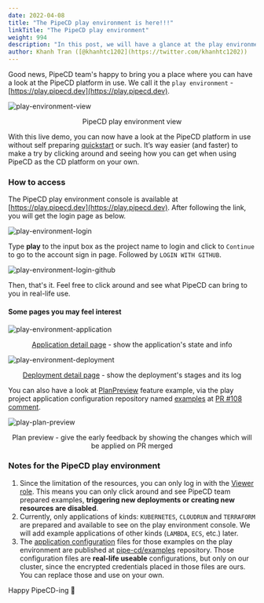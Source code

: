 ```yaml
---
date: 2022-04-08
title: "The PipeCD play environment is here!!!"
linkTitle: "The PipeCD play environment"
weight: 994
description: "In this post, we will have a glance at the play environment of PipeCD, how to access and what you can get from the environment."
author: Khanh Tran ([@khanhtc1202](https://twitter.com/khanhtc1202))
---
```


Good news, PipeCD team's happy to bring you a place where you can have a look at the PipeCD platform in use. We call it the `play environment` - [https://play.pipecd.dev](https://play.pipecd.dev).

![play-environment-view](/images/play-environment-overview.png)
<p style="text-align: center;">
PipeCD play environment view
</p>

With this live demo, you can now have a look at the PipeCD platform in use without self preparing [quickstart](/docs/quickstart/) or such. It’s way easier (and faster) to make a try by clicking around and seeing how you can get when using PipeCD as the CD platform on your own.

### How to access

The PipeCD play environment console is available at [https://play.pipecd.dev](https://play.pipecd.dev). After following the link, you will get the login page as below.

![play-environment-login](/images/play-environment-login.png)

Type __play__ to the input box as the project name to login and click to `Continue` to go to the account sign in page. Followed by `LOGIN WITH GITHUB`.

![play-environment-login-github](/images/play-environment-github-login.png)

Then, that's it. Feel free to click around and see what PipeCD can bring to you in real-life use.

#### Some pages you may feel interest

![play-environment-application](/images/play-environment-application.png)
<p style="text-align: center;">
<a href="https://play.pipecd.dev/applications/913a0bde-1f38-41e3-9f56-75910b8988a9?project=play" target="_blank">Application detail page</a> - show the application's state and info
</p>

![play-environment-deployment](/images/play-environment-deployment.png)
<p style="text-align: center;">
<a href="https://play.pipecd.dev/deployments/89c4a27a-a268-448a-bb94-bc994863b695?project=play" target="_blank">Deployment detail page</a> - show the deployment's stages and its log
</p>

You can also have a look at [PlanPreview](https://pipecd.dev/docs/user-guide/plan-preview/) feature example, via the play project application configuration repository named [examples](https://github.com/pipe-cd/examples) at [PR #108 comment](https://github.com/pipe-cd/examples/pull/108#issuecomment-1091098475).

![play-plan-preview](/images/play-plan-preview.png)
<p style="text-align: center;">
Plan preview - give the early feedback by showing the changes which will be applied on PR merged
</p>

### Notes for the PipeCD play environment

1. Since the limitation of the resources, you can only log in with the [Viewer role](/docs/operator-manual/control-plane/auth/#role-based-access-control-rbac). This means you can only click around and see PipeCD team prepared examples, __triggering new deployments or creating new resources are disabled__.
2. Currently, only applications of kinds: `KUBERNETES`, `CLOUDRUN` and `TERRAFORM` are prepared and available to see on the play environment console. We will add example applications of other kinds (`LAMBDA`, `ECS`, etc.) later.
3. The [application configuration](/docs/user-guide/adding-an-application/) files for those examples on the play environment are published at [pipe-cd/examples](https://github.com/pipe-cd/examples) repository. Those configuration files are __real-life useable__ configurations, but only on our cluster, since the encrypted credentials placed in those files are ours. You can replace those and use on your own.

Happy PipeCD-ing 👋
